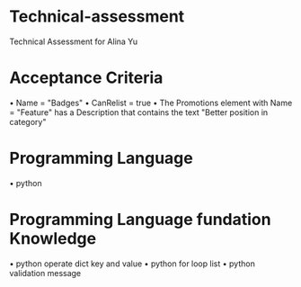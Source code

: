 # Technical-assessment 
Technical Assessment for Alina Yu 
# Acceptance Criteria
•	Name = "Badges"
•	CanRelist = true
•	The Promotions element with Name = "Feature" has a Description that contains the text "Better position in category"

# Programming Language 
•	python 

# Programming Language fundation Knowledge
•	python  operate dict key and value 
•	python  for loop list
•	python  validation message 


